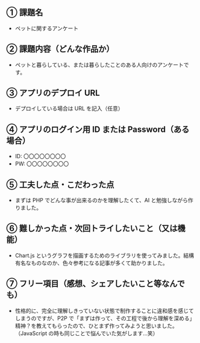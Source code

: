 ## ① 課題名

- ペットに関するアンケート

## ② 課題内容（どんな作品か）

- ペットと暮らしている、または暮らしたことのある人向けのアンケートです。

## ③ アプリのデプロイ URL

- デプロイしている場合は URL を記入（任意）

## ④ アプリのログイン用 ID または Password（ある場合）

- ID: 〇〇〇〇〇〇〇〇
- PW: 〇〇〇〇〇〇〇〇

## ⑤ 工夫した点・こだわった点

- まずは PHP でどんな事が出来るのかを理解したくて、AI と勉強しながら作りました。

## ⑥ 難しかった点・次回トライしたいこと（又は機能）

- Chart.js というグラフを描画するためのライブラリを使ってみました。結構有名なものなのか、色々参考になる記事が多くて助かりました。

## ⑦ フリー項目（感想、シェアしたいこと等なんでも）

- 性格的に、完全に理解しきっていない状態で制作することに違和感を感じてしまうのですが、P2P で「まずは作って、その工程で後から理解を深める」精神？を教えてもらったので、ひとまず作ってみようと思いました。（JavaScript の時も同じことで悩んでいた気がします…笑）
